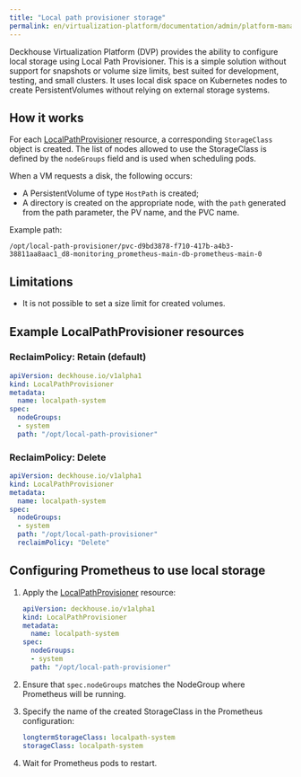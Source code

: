 ```yaml
---
title: "Local path provisioner storage"
permalink: en/virtualization-platform/documentation/admin/platform-management/storage/sds/local-path-provisioner.html
---
```


Deckhouse Virtualization Platform (DVP) provides the ability to configure local storage using Local Path Provisioner. This is a simple solution without support for snapshots or volume size limits, best suited for development, testing, and small clusters. It uses local disk space on Kubernetes nodes to create PersistentVolumes without relying on external storage systems.

## How it works

For each [LocalPathProvisioner](/products/kubernetes-platform/documentation/v1/modules/local-path-provisioner/cr.html#localpathprovisioner) resource, a corresponding `StorageClass` object is created. The list of nodes allowed to use the StorageClass is defined by the `nodeGroups` field and is used when scheduling pods.

When a VM requests a disk, the following occurs:
- A PersistentVolume of type `HostPath` is created;
- A directory is created on the appropriate node, with the `path` generated from the path parameter, the PV name, and the PVC name.

Example path:

```shell
/opt/local-path-provisioner/pvc-d9bd3878-f710-417b-a4b3-38811aa8aac1_d8-monitoring_prometheus-main-db-prometheus-main-0
```

## Limitations

- It is not possible to set a size limit for created volumes.

## Example LocalPathProvisioner resources

### ReclaimPolicy: Retain (default)

```yaml
apiVersion: deckhouse.io/v1alpha1
kind: LocalPathProvisioner
metadata:
  name: localpath-system
spec:
  nodeGroups:
  - system
  path: "/opt/local-path-provisioner"
```

### ReclaimPolicy: Delete

```yaml
apiVersion: deckhouse.io/v1alpha1
kind: LocalPathProvisioner
metadata:
  name: localpath-system
spec:
  nodeGroups:
  - system
  path: "/opt/local-path-provisioner"
  reclaimPolicy: "Delete"
```

## Configuring Prometheus to use local storage

1. Apply the [LocalPathProvisioner](/products/kubernetes-platform/documentation/v1/modules/local-path-provisioner/cr.html#localpathprovisioner) resource:

   ```yaml
   apiVersion: deckhouse.io/v1alpha1
   kind: LocalPathProvisioner
   metadata:
     name: localpath-system
   spec:
     nodeGroups:
     - system
     path: "/opt/local-path-provisioner"
   ```

1. Ensure that `spec.nodeGroups` matches the NodeGroup where Prometheus will be running.

1. Specify the name of the created StorageClass in the Prometheus configuration:

   ```yaml
   longtermStorageClass: localpath-system
   storageClass: localpath-system
   ```

1. Wait for Prometheus pods to restart.
